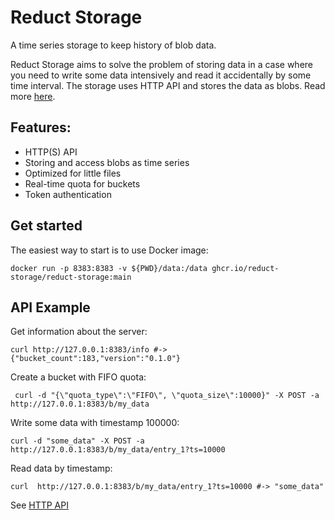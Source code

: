 # Reduct Storage

A time series storage to keep history of blob data.

Reduct Storage aims to solve the problem of storing data in a case where you need to write some data intensively and read it accidentally by some time interval. 
The storage uses HTTP API and stores the data as blobs. Read more [here](https://docs.reduct-storage.dev/http-api).

## Features:

* HTTP(S) API
* Storing and access blobs as time series
* Optimized for little files
* Real-time quota for buckets
* Token authentication

## Get started

The easiest way to start is to use Docker image:

```shell
docker run -p 8383:8383 -v ${PWD}/data:/data ghcr.io/reduct-storage/reduct-storage:main
```

## API Example

Get information about the server:

```shell
curl http://127.0.0.1:8383/info #-> {"bucket_count":183,"version":"0.1.0"}
```

Create a bucket with FIFO quota:

```shell
 curl -d "{\"quota_type\":\"FIFO\", \"quota_size\":10000}" -X POST -a http://127.0.0.1:8383/b/my_data
```

Write some data with timestamp 100000:

```shell
curl -d "some_data" -X POST -a http://127.0.0.1:8383/b/my_data/entry_1?ts=10000
```

Read data by timestamp:

```shell
curl  http://127.0.0.1:8383/b/my_data/entry_1?ts=10000 #-> "some_data"
```

See [HTTP API](https://docs.reduct-storage.dev/http-api)
